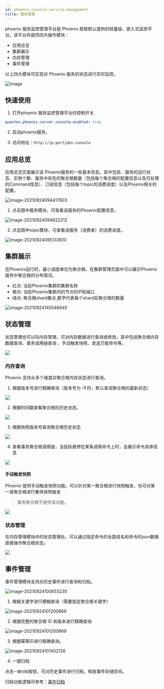 ```yaml
---
id: phoenix-console-service-management
title: 服务管理
---
```


phoenix 服务监控管理平台是 Phoenix 框架默认提供的轻量级、嵌入式监控平台。该平台共提供四大操作模块：

- 应用总览
- 集群展示
- 内存管理
- 事件管理

以上四大模块可实现对 Phoenix 服务的状态进行实时监控。

![image](../../assets/phoenix2.x/phoenix-console/service-management/001.png)

## 快速使用

1. 打开phoenix 服务监控管理平台的控制开关

```yaml
quantex.phoenix.server.console.enabled: true
```

2. 启动phoenix服务。

3. 访问地址：`http://ip:port/phx-console`

## 应用总览

应用总览页面展示该 Phoenix服务的一些基本信息。其中包括：服务的运行状态、实例个数、服务中存在的聚合根数量（包括每个聚合根的配置信息以及可处理的Command信息）、订阅信息（包括每个topic的消费进度）以及Phoenix相关的配置。

![image-20210924094417803](../../assets/phoenix2.x/phoenix-console/service-management/002.png)

1. 点击图中服务模块，可查看该服务的Phoenix配置信息。

![image-20210924094622212](../../assets/phoenix2.x/phoenix-console/service-management/003.png)

2. 点击图中topic模块，可查看该服务（消费者）的消费进度。

![image-20210924095133610](../../assets/phoenix2.x/phoenix-console/service-management/004.png)

## 集群展示

在Phoenix运行时，最小调度单位为聚合根，在集群管理页面中可以展示Phoenix服务中聚合根的分布情况。

- 红点: 当前Phoenix集群的集群名称
- 橙点: 当前Phoenix集群内的节点的IP和端口
- 绿点: 聚合根shard集合,数字代表每个shard后聚合根的数量

![image-20210924145546645](../../assets/phoenix2.x/phoenix-console/service-management/005.png)

## 状态管理

状态管理也可以叫内存管理，可对内存数据进行查询或修改。其中包括聚合根内存数据查询、事务调用链查询 、手动触发快照、发送万能命令等。

![](../../assets/phoenix2.x/phoenix-console/service-management/006.png)

### 内存查询

Phoenix 支持从多个维度对聚合根内存状态进行查询。

1. 根据版本号进行精确查询（版本号为 **-1** 时，默认查询聚合根的最新状态）

![](../../assets/phoenix2.x/phoenix-console/service-management/007.png)

2. 根据时间戳查看聚合根的历史状态。
 
![](../../assets/phoenix2.x/phoenix-console/service-management/008.png)

3. 根据快照版本号查询聚合根历史状态

![](../../assets/phoenix2.x/phoenix-console/service-management/009.png)

4. 查看事务聚合根调用链，当鼠标悬停在某条调用命令上时，会展示命令具体信息

![](../../assets/phoenix2.x/phoenix-console/service-management/010.png)

#### 手动触发快照

Phoenix 提供手动触发快照功能。可以针对某一聚合根进行快照触发，也可对某一类聚合根进行集体快照触发

> 事务聚合根不提供该功能。

![](../../assets/phoenix2.x/phoenix-console/service-management/011.png)

### 状态管理

在内存管理模块中的状态管理处，可以通过指定命令的全路径名和命令的json数据直接操作聚合根状态。

![](../../assets/phoenix2.x/phoenix-console/service-management/012.png)

## 事件管理

事件管理模块支持对历史事件进行查询和归档。

![image-20210924100653235](../../assets/phoenix2.x/phoenix-console/service-management/013.png)

1. 根据关键字进行模糊查询（需要指定聚合根关键字）

![image-20210924101200869](../../assets/phoenix2.x/phoenix-console/service-management/014.png)

2. 根据完整的聚合根 ID 和版本进行精确查询

![image-20210924101200869](../../assets/phoenix2.x/phoenix-console/service-management/015.png)

3. 根据幂等ID进行精确查询。

![image-20210924101402126](../../assets/phoenix2.x/phoenix-console/service-management/016.png)

4. 一键归档

点击`一键归档`按钮，可对历史事件进行归档，释放事件存储空间。

归档功能逻辑可参考：[事件归档](../phoenix-core/phoenix-core-event-store#事件归档)

